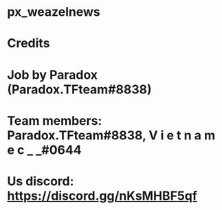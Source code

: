 # px_weazelnews


# Credits

# Job by Paradox (Paradox.TFteam#8838)

# Team members: Paradox.TFteam#8838, V i e t n a m e c _ _#0644

# Us discord: https://discord.gg/nKsMHBF5qf
